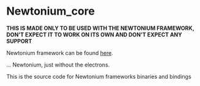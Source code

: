 # Newtonium_core

**THIS IS MADE ONLY TO BE USED WITH THE NEWTONIUM FRAMEWORK, DON'T EXPECT IT TO WORK ON ITS OWN AND DON'T EXPECT ANY SUPPORT**

Newtonium framework can be found [here](https://github.com/MartinGamesCZ/Newtonium).

... Newtonium, just without the electrons.

This is the source code for Newtonium frameworks binaries and bindings
